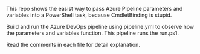 This repo shows the easist way to pass Azure Pipeline parameters and variables into a PowerShell task, because CmdletBinding is stupid.

Build and run the Azure DevOps pipeline using pipeline.yml to observe how the parameters and variables function. This pipeline runs the run.ps1.

Read the comments in each file for detail explanation.